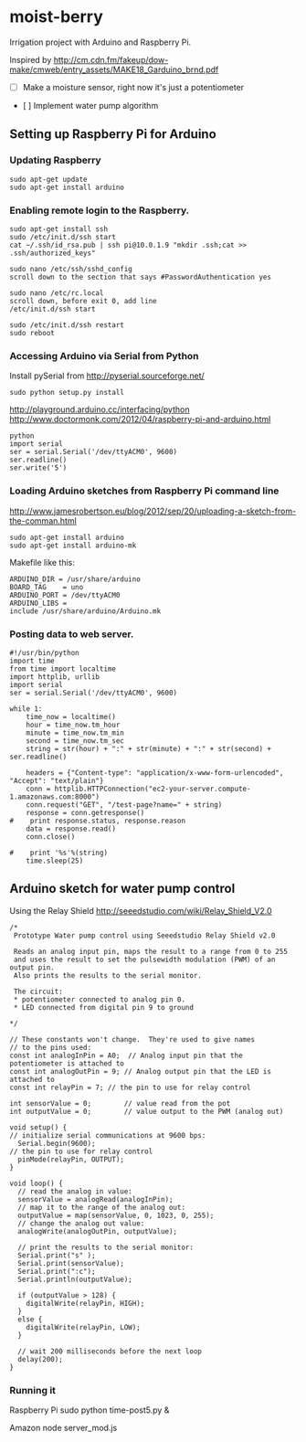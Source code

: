 moist-berry
===========

Irrigation project with Arduino and Raspberry Pi.

Inspired by http://cm.cdn.fm/fakeup/dow-make/cmweb/entry_assets/MAKE18_Garduino_brnd.pdf

- [ ] Make a moisture sensor, right now it's just a potentiometer
- [ ] Implement water pump algorithm

## Setting up Raspberry Pi for Arduino

### Updating Raspberry

    sudo apt-get update
    sudo apt-get install arduino

### Enabling remote login to the Raspberry.

    sudo apt-get install ssh
    sudo /etc/init.d/ssh start
    cat ~/.ssh/id_rsa.pub | ssh pi@10.0.1.9 "mkdir .ssh;cat >> .ssh/authorized_keys"
    
    sudo nano /etc/ssh/sshd_config
    scroll down to the section that says #PasswordAuthentication yes

    sudo nano /etc/rc.local
    scroll down, before exit 0, add line 
    /etc/init.d/ssh start

    sudo /etc/init.d/ssh restart
    sudo reboot

### Accessing Arduino via Serial from Python    
Install pySerial from http://pyserial.sourceforge.net/

    sudo python setup.py install

http://playground.arduino.cc/interfacing/python
http://www.doctormonk.com/2012/04/raspberry-pi-and-arduino.html

    python
    import serial
    ser = serial.Serial('/dev/ttyACM0', 9600)
    ser.readline()
    ser.write('5')
    
### Loading Arduino sketches from Raspberry Pi command line
http://www.jamesrobertson.eu/blog/2012/sep/20/uploading-a-sketch-from-the-comman.html

    sudo apt-get install arduino
    sudo apt-get install arduino-mk

Makefile like this:

    ARDUINO_DIR = /usr/share/arduino
    BOARD_TAG    = uno
    ARDUINO_PORT = /dev/ttyACM0
    ARDUINO_LIBS =
    include /usr/share/arduino/Arduino.mk

### Posting data to web server.

    #!/usr/bin/python
    import time
    from time import localtime
    import httplib, urllib
    import serial
    ser = serial.Serial('/dev/ttyACM0', 9600)

    while 1:
        time_now = localtime()
        hour = time_now.tm_hour
        minute = time_now.tm_min
        second = time_now.tm_sec
        string = str(hour) + ":" + str(minute) + ":" + str(second) + ser.readline()
        
        headers = {"Content-type": "application/x-www-form-urlencoded", "Accept": "text/plain"}
        conn = httplib.HTTPConnection("ec2-your-server.compute-1.amazonaws.com:8000")
        conn.request("GET", "/test-page?name=" + string)
        response = conn.getresponse()
    #    print response.status, response.reason
        data = response.read()
        conn.close()
        
    #    print '%s'%(string)
        time.sleep(25)

## Arduino sketch for water pump control
Using the Relay Shield http://seeedstudio.com/wiki/Relay_Shield_V2.0

    /*
     Prototype Water pump control using Seeedstudio Relay Shield v2.0   
      
     Reads an analog input pin, maps the result to a range from 0 to 255
     and uses the result to set the pulsewidth modulation (PWM) of an output pin.
     Also prints the results to the serial monitor.
     
     The circuit:
     * potentiometer connected to analog pin 0.
     * LED connected from digital pin 9 to ground
 
    */

    // These constants won't change.  They're used to give names
    // to the pins used:
    const int analogInPin = A0;  // Analog input pin that the potentiometer is attached to
    const int analogOutPin = 9; // Analog output pin that the LED is attached to
    const int relayPin = 7; // the pin to use for relay control
    
    int sensorValue = 0;        // value read from the pot
    int outputValue = 0;        // value output to the PWM (analog out)   
    
    void setup() {  
    // initialize serial communications at 9600 bps:
      Serial.begin(9600); 
    // the pin to use for relay control
      pinMode(relayPin, OUTPUT);
    }

    void loop() {
      // read the analog in value:
      sensorValue = analogRead(analogInPin);            
      // map it to the range of the analog out:
      outputValue = map(sensorValue, 0, 1023, 0, 255);  
      // change the analog out value:
      analogWrite(analogOutPin, outputValue);           

      // print the results to the serial monitor:
      Serial.print("s" );                       
      Serial.print(sensorValue);      
      Serial.print(":c");      
      Serial.println(outputValue);   

      if (outputValue > 128) {
        digitalWrite(relayPin, HIGH);
      }
      else {
        digitalWrite(relayPin, LOW);
      }    

      // wait 200 milliseconds before the next loop
      delay(200);                     
    }

### Running it
Raspberry Pi
    sudo python time-post5.py &

Amazon
    node server_mod.js
    

